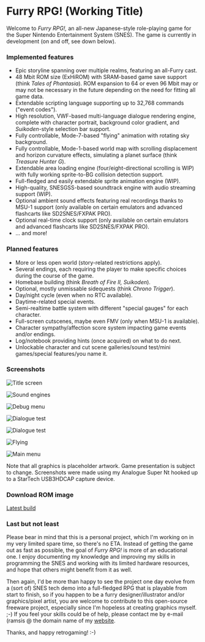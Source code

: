 # Furry RPG! (Working Title)

Welcome to *Furry RPG!,* an all-new Japanese-style role-playing game for the Super Nintendo Entertainment System (SNES). The game is currently in development (on and off, see down below).

### Implemented features

* Epic storyline spanning over multiple realms, featuring an all-Furry cast.
* 48 Mbit ROM size (ExHiROM) with SRAM-based game save support (think *Tales of Phantasia*). ROM expansion to 64 or even 96 Mbit may or may not be necessary in the future depending on the need for fitting all game data.
* Extendable scripting language supporting up to 32,768 commands ("event codes").
* High resolution, VWF-based multi-language dialogue rendering engine, complete with character portrait, background color gradient, and *Suikoden*-style selection bar support.
* Fully controllable, Mode-7-based "flying" animation with rotating sky background.
* Fully controllable, Mode-1-based world map with scrolling displacement and horizon curvature effects, simulating a planet surface (think *Treasure Hunter G*).
* Extendable area loading engine (four/eight-directional scrolling is WIP) with fully working sprite-to-BG collision detection support.
* Full-fledged and easily extendable sprite animation engine (WIP).
* High-quality, SNESGSS-based soundtrack engine with audio streaming support (WIP).
* Optional ambient sound effects featuring real recordings thanks to MSU-1 support (only available on certain emulators and advanced flashcarts like SD2SNES/FXPAK PRO).
* Optional real-time clock support (only available on certain emulators and advanced flashcarts like SD2SNES/FXPAK PRO).
* ... and more!

### Planned features

* More or less open world (story-related restrictions apply).
* Several endings, each requiring the player to make specific choices during the course of the game.
* Homebase building (think *Breath of Fire II,* *Suikoden*).
* Optional, mostly unmissable sidequests (think *Chrono Trigger*).
* Day/night cycle (even when no RTC available).
* Daytime-related special events.
* Semi-realtime battle system with different "special gauges" for each character.
* Full-screen cutscenes, maybe even FMV (only when MSU-1 is available).
* Character sympathy/affection score system impacting game events and/or endings.
* Log/notebook providing hints (once acquired) on what to do next.
* Unlockable character and cut scene galleries/sound test/mini games/special features/you name it.

### Screenshots

![Title screen](https://user-images.githubusercontent.com/11965591/210632347-86449f58-fe73-44c3-95f0-37823843d8c5.jpg)

![Sound engines](https://user-images.githubusercontent.com/11965591/210632394-e269e685-52a2-4749-bd67-b488d5b42f08.jpg)

![Debug menu](https://user-images.githubusercontent.com/11965591/210632145-0b06c7f5-6d6f-4cc6-911d-26207d89f59b.jpg)

![Dialogue test](https://user-images.githubusercontent.com/11965591/210632441-c2139631-8ebe-412c-9055-180d4d0c94b8.jpg)

![Dialogue test](https://user-images.githubusercontent.com/11965591/210632494-c5f9b4c8-0b04-43e2-9fe8-c7f9f21c7177.jpg)

![Flying](https://user-images.githubusercontent.com/11965591/210632529-041f86f9-2872-47f5-8479-d78a9e5b4d52.jpg)

![Main menu](https://user-images.githubusercontent.com/11965591/210632549-c7a9206e-a2df-4fdd-9923-a2d9752c6ec1.jpg)

Note that all graphics is placeholder artwork. Game presentation is subject to change. Screenshots were made using my Analogue Super Nt hooked up to a StarTech USB3HDCAP capture device.

### Download ROM image

[Latest build](https://github.com/Ramsis-SNES/furryrpg/raw/master/furryrpg.sfc)

### Last but not least

Please bear in mind that this is a personal project, which I'm working on in my very limited spare time, so there's no ETA. Instead of getting the game out as fast as possible, the goal of *Furry RPG!* is more of an educational one. I enjoy documenting my knowledge and improving my skills in programming the SNES and working with its limited hardware resources, and hope that others might benefit from it as well.

Then again, I'd be more than happy to see the project one day evolve from a (sort of) SNES tech demo into a full-fledged RPG that is playable from start to finish, so if you happen to be a furry designer/illustrator and/or graphics/pixel artist, you are welcome to contribute to this open-source freeware project, especially since I'm hopeless at creating graphics myself. ;-) If you feel your skills could be of help, please contact me by e-mail (ramsis @ the domain name of my [website](https://manuloewe.de/).

Thanks, and happy retrogaming! :-)

